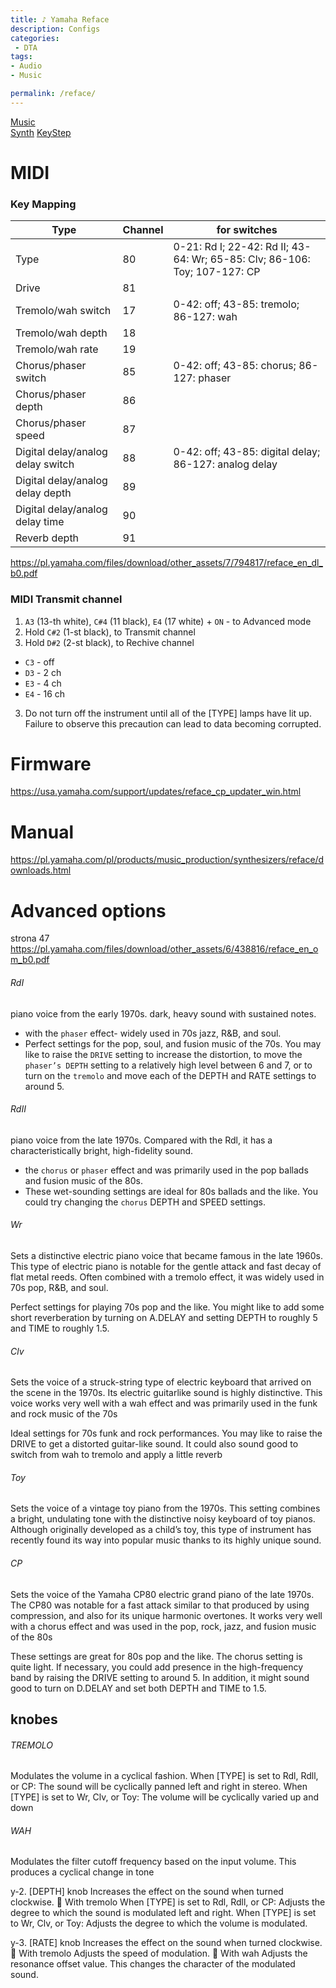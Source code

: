 ```yaml
---
title: ♪ Yamaha Reface
description: Configs
categories:
 - DTA
tags:
- Audio
- Music

permalink: /reface/
---
```


[Music](/music/)  
[Synth](/synth/)
[KeyStep](/keystep/)



# MIDI
### Key Mapping

|Type | Channel | for switches |  
|-|-|-|
Type | 80 | 0-21: Rd I; 22-42: Rd II; 43-64: Wr; 65-85: Clv; 86-106: Toy; 107-127: CP
Drive | 81
Tremolo/wah switch| 17 |	0-42: off; 43-85: tremolo; 86-127: wah
Tremolo/wah depth| 18
Tremolo/wah rate| 19
Chorus/phaser switch | 85 |0-42: off; 43-85: chorus; 86-127: phaser
Chorus/phaser depth| 86
Chorus/phaser speed| 87
Digital delay/analog delay switch| 88 |0-42: off; 43-85: digital delay; 86-127: analog delay
Digital delay/analog delay depth	| 89
Digital delay/analog delay time| 90
Reverb depth | 91 |
https://pl.yamaha.com/files/download/other_assets/7/794817/reface_en_dl_b0.pdf

### MIDI Transmit channel

1. `A3` (13-th white), `C#4` (11 black), `E4` (17 white) + `ON` - to Advanced mode
2. Hold `C#2` (1-st black), to Transmit channel
2. Hold `D#2` (2-st black), to Rechive channel
  - `C3` - off
  - `D3` - 2 ch
  - `E3` - 4 ch
  - `E4` - 16 ch
3. Do not turn off the instrument until all of the [TYPE] lamps have lit up. Failure to observe this precaution can lead
to data becoming corrupted.


# Firmware
https://usa.yamaha.com/support/updates/reface_cp_updater_win.html
# Manual

https://pl.yamaha.com/pl/products/music_production/synthesizers/reface/downloads.html

# Advanced options
strona 47
https://pl.yamaha.com/files/download/other_assets/6/438816/reface_en_om_b0.pdf


###### RdI
 piano voice from the early 1970s.
dark, heavy sound with sustained
notes.
- with the `phaser` effect- widely used in 70s jazz, R&B, and soul.
- Perfect settings for the pop, soul, and fusion music of the 70s.  You may like to raise the `DRIVE` setting to increase the distortion, to move the `phaser’s DEPTH` setting to a relatively high level between 6 and
7, or to turn on the `tremolo` and move each of the DEPTH and RATE settings to around 5.


###### RdII
piano voice from the late 1970s. Compared with the Rdl, it has a characteristically bright, high-fidelity sound.
- the `chorus` or `phaser` effect and was primarily used in the pop ballads and fusion music of the 80s.
- These wet-sounding settings are ideal for 80s ballads and the like. You could try changing the `chorus` DEPTH and SPEED settings.

###### Wr
Sets a distinctive electric piano voice
that became famous in the late 1960s.
This type of electric piano is notable
for the gentle attack and fast decay of
flat metal reeds. Often combined with
a tremolo effect, it was widely used in
70s pop, R&B, and soul.

Perfect settings for playing 70s pop and the like. You might like to add some short reverberation by
turning on A.DELAY and setting DEPTH to roughly 5 and TIME to roughly 1.5.


###### Clv
Sets the voice of a struck-string type of
electric keyboard that arrived on the
scene in the 1970s. Its electric guitarlike sound is highly distinctive. This
voice works very well with a wah effect
and was primarily used in the funk and
rock music of the 70s


Ideal settings for 70s funk and rock performances. You may like to raise the DRIVE to get a distorted
guitar-like sound. It could also sound good to switch from wah to tremolo and apply a little reverb


###### Toy
Sets the voice of a vintage toy piano
from the 1970s. This setting combines a
bright, undulating tone with the distinctive noisy keyboard of toy pianos.
Although originally developed as a
child’s toy, this type of instrument has
recently found its way into popular
music thanks to its highly unique sound.


###### CP
Sets the voice of the Yamaha CP80
electric grand piano of the late 1970s.
The CP80 was notable for a fast attack
similar to that produced by using compression, and also for its unique harmonic overtones. It works very well
with a chorus effect and was used in
the pop, rock, jazz, and fusion music of
the 80s

These settings are great for 80s pop and the like. The chorus setting is quite light. If necessary, you
could add presence in the high-frequency band by raising the DRIVE setting to around 5. In addition, it
might sound good to turn on D.DELAY and set both DEPTH and TIME to 1.5.

## knobes 

###### TREMOLO
Modulates the volume in a cyclical fashion.
When [TYPE] is set to Rdl, Rdll, or
CP:
The sound will be cyclically panned left
and right in stereo.
When [TYPE] is set to Wr, Clv, or
Toy:
The volume will be cyclically varied up
and down

###### WAH
Modulates the filter cutoff frequency based
on the input volume. This produces a cyclical
change in tone


y-2. [DEPTH] knob
Increases the effect on the sound when turned
clockwise.
 With tremolo
When [TYPE] is set to Rdl, Rdll, or
CP:
Adjusts the degree to which the sound is
modulated left and right.
When [TYPE] is set to Wr, Clv, or
Toy:
Adjusts the degree to which the volume is
modulated.

y-3. [RATE] knob
Increases the effect on the sound when turned
clockwise.
 With tremolo
Adjusts the speed of modulation.
 With wah
Adjusts the resonance offset value. This
changes the character of the modulated
sound.
